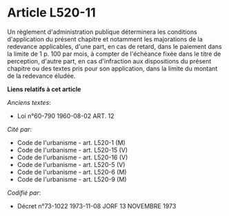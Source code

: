 # Article L520-11

Un règlement d'administration publique déterminera les conditions d'application du présent chapitre et notamment les
majorations de la redevance applicables, d'une part, en cas de retard, dans le paiement dans la limite de 1 p. 100 par mois,
à compter de l'échéance fixée dans le titre de perception, d'autre part, en cas d'infraction aux dispositions du présent
chapitre ou des textes pris pour son application, dans la limite du montant de la redevance éludée.

**Liens relatifs à cet article**

_Anciens textes_:

  - Loi n°60-790 1960-08-02 ART. 12

_Cité par_:

  - Code de l'urbanisme - art. L520-1 (M)
  - Code de l'urbanisme - art. L520-15 (V)
  - Code de l'urbanisme - art. L520-16 (V)
  - Code de l'urbanisme - art. L520-5 (V)
  - Code de l'urbanisme - art. L520-6 (M)
  - Code de l'urbanisme - art. L520-9 (M)

_Codifié par_:

  - Décret n°73-1022 1973-11-08 JORF 13 NOVEMBRE 1973
